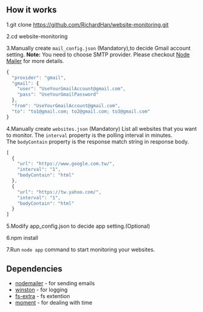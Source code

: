 ## How it works

1.git clone https://github.com/RichardHan/website-monitoring.git

2.cd website-monitoring 

3.Manually create `mail_config.json` (Mandatory),to decide Gmail account setting.
   **Note:** You need to choose SMTP provider. Please checkout [Node Mailer](https://github.com/andris9/Nodemailer) for more details.

```javascript
{
  "provider": "gmail",
  "gmail": {
	"user": "UseYourGmailAccount@gmail.com",
	"pass": "UseYourGmailPassword"
  },
  "from": "UseYourGmailAccount@gmail.com",
  "to": "to1@gmail.com; to2@gmail.com; to3@gmail.com"
}
```

4.Manually create `websites.json` (Mandatory)
   List all websites that you want to monitor.
   The `interval` property is the polling interval in minutes.  
   The `bodyContain` property is the response match string in response body.

```javascript
[
  {
	"url": "https://www.google.com.tw/",
	"interval": "1",
	"bodyContain": "html"
  },
  {
	"url": "https://tw.yahoo.com/",
	"interval": "1",
	"bodyContain": "html"
  }
]
```
5.Modify app_config.json to decide app setting.(Optional)

6.npm install

7.Run `node app` command to start monitoring your websites.

## Dependencies
 - [nodemailer](https://github.com/andris9/Nodemailer) - for sending emails 
 - [winston](https://github.com/winstonjs/winston) - for logging
 - [fs-extra](https://github.com/jprichardson/node-fs-extra) - fs extention
 - [moment](https://github.com/moment/moment/) - for dealing with time

